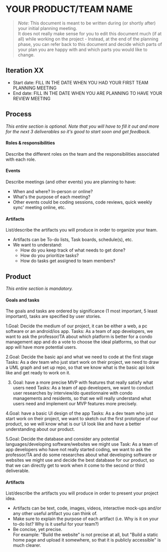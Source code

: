 # YOUR PRODUCT/TEAM NAME

 > _Note:_ This document is meant to be written during (or shortly after) your initial planning meeting.     
 > It does not really make sense for you to edit this document much (if at all) while working on the project - Instead, at the end of the planning phase, you can refer back to this document and decide which parts of your plan you are happy with and which parts you would like to change.


## Iteration XX

 * Start date: FILL IN THE DATE WHEN YOU HAD YOUR FIRST TEAM PLANNING MEETING
 * End date: FILL IN THE DATE WHEN YOU ARE PLANNING TO HAVE YOUR REVIEW MEETING

## Process

_This entire section is optional. Note that you will have to fill it out and more for the next 3 deliverables so it's good to start soon and get feedback._ 

#### Roles & responsibilities

Describe the different roles on the team and the responsibilities associated with each role.

#### Events

Describe meetings (and other events) you are planning to have:

 * When and where? In-person or online?
 * What's the purpose of each meeting?
 * Other events could be coding sessions, code reviews, quick weekly sync' meeting online, etc.

#### Artifacts

List/describe the artifacts you will produce in order to organize your team.       

 * Artifacts can be To-do lists, Task boards, schedule(s), etc.
 * We want to understand:
   * How do you keep track of what needs to get done?
   * How do you prioritize tasks?
   * How do tasks get assigned to team members?


## Product

_This entire section is mandatory._

#### Goals and tasks

The goals and tasks are ordered by significance (1 most important, 5 least important), tasks are specified by user stories. 

1.Goal: Decide the medium of our project, it can be either a web, a pc software or an android/ios app. 
Tasks: As a team of app developers, we want to ask the professor/TA about which platform is better for a condo management app and do a vote to choose the ideal platforms, so that our app will have more potential users. 

2.Goal: Decide the basic api and what we need to code at the first stage
Tasks: As a dev team who just start work on their project, we need to draw a UML graph and set up repo, so that we know what is the basic api look like and get ready to work on it.
  
3. Goal: have a more precise MVP with features that really satisfy what users need
Tasks: As a team of app developers, we want to conduct user researches by interview/do questionnaire with condo managements and residents, so that we will really understand what users need and implement our MVP features more precisely. 

4.Goal: have a basic UI design of the app
Tasks: As a dev team who just start work on their project, we want to sketch out the first prototype of our product, so we will know what is our UI look like and have a better understanding about our product.

5.Goal: Decide the database and consider any potential languages/developing software/websites we might use 
Task: As a team of app developers who have not really started coding, we want to ask the professor/TA and do some researches about what developing software or websites we might use and decide the best database for our product, so that we can directly get to work when it come to the second or third deliverable. 


#### Artifacts

List/describe the artifacts you will produce in order to present your project idea.

 * Artifacts can be text, code, images, videos, interactive mock-ups and/or any other useful artifact you can think of.
 * Make sure to explain the purpose of each artifact (i.e. Why is it on your to-do list? Why is it useful for your team?)
 * Be concise, yet precise.         
   For example: "Build the website" is not precise at all, but "Build a static home page and upload it somewhere, so that it is publicly accessible" is much clearer.